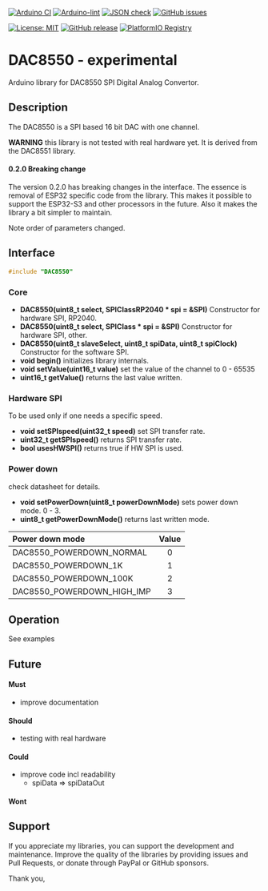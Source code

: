
[![Arduino CI](https://github.com/RobTillaart/DAC8550/workflows/Arduino%20CI/badge.svg)](https://github.com/marketplace/actions/arduino_ci)
[![Arduino-lint](https://github.com/RobTillaart/DAC8550/actions/workflows/arduino-lint.yml/badge.svg)](https://github.com/RobTillaart/DAC8550/actions/workflows/arduino-lint.yml)
[![JSON check](https://github.com/RobTillaart/DAC8550/actions/workflows/jsoncheck.yml/badge.svg)](https://github.com/RobTillaart/DAC8550/actions/workflows/jsoncheck.yml)
[![GitHub issues](https://img.shields.io/github/issues/RobTillaart/DAC8550.svg)](https://github.com/RobTillaart/DAC8550/issues)

[![License: MIT](https://img.shields.io/badge/license-MIT-green.svg)](https://github.com/RobTillaart/DAC8550/blob/master/LICENSE)
[![GitHub release](https://img.shields.io/github/release/RobTillaart/DAC8550.svg?maxAge=3600)](https://github.com/RobTillaart/DAC8550/releases)
[![PlatformIO Registry](https://badges.registry.platformio.org/packages/robtillaart/library/DAC8550.svg)](https://registry.platformio.org/libraries/robtillaart/DAC8550)


# DAC8550 - experimental

Arduino library for DAC8550 SPI Digital Analog Convertor.


## Description

The DAC8550 is a SPI based 16 bit DAC with one channel.

**WARNING** this library is not tested with real hardware yet.
It is derived from the DAC8551 library.


#### 0.2.0 Breaking change

The version 0.2.0 has breaking changes in the interface. 
The essence is removal of ESP32 specific code from the library. 
This makes it possible to support the ESP32-S3 and other processors in the future. 
Also it makes the library a bit simpler to maintain.

Note order of parameters changed.

## Interface

```cpp
#include "DAC8550"
```

### Core

- **DAC8550(uint8_t select, SPIClassRP2040 \* spi = &SPI)** Constructor for hardware SPI, RP2040.
- **DAC8550(uint8_t select, SPIClass \* spi = &SPI)** Constructor for hardware SPI, other.
- **DAC8550(uint8_t slaveSelect, uint8_t spiData, uint8_t spiClock)** Constructor for the software SPI.
- **void begin()** initializes library internals.
- **void setValue(uint16_t value)** set the value of the channel to 0 - 65535
- **uint16_t getValue()** returns the last value written.


### Hardware SPI

To be used only if one needs a specific speed.

- **void setSPIspeed(uint32_t speed)** set SPI transfer rate.
- **uint32_t getSPIspeed()** returns SPI transfer rate.
- **bool usesHWSPI()** returns true if HW SPI is used.
  

### Power down

check datasheet for details.

- **void setPowerDown(uint8_t powerDownMode)** sets power down mode. 0 - 3.
- **uint8_t getPowerDownMode()** returns last written mode.


| Power down mode            | Value |
|:---------------------------|:-----:|
| DAC8550_POWERDOWN_NORMAL   |   0   |
| DAC8550_POWERDOWN_1K       |   1   |
| DAC8550_POWERDOWN_100K     |   2   |
| DAC8550_POWERDOWN_HIGH_IMP |   3   |


## Operation

See examples


## Future

#### Must

- improve documentation

#### Should

- testing with real hardware

#### Could

- improve code incl readability
  - spiData => spiDataOut

#### Wont


## Support

If you appreciate my libraries, you can support the development and maintenance.
Improve the quality of the libraries by providing issues and Pull Requests, or
donate through PayPal or GitHub sponsors.

Thank you,


